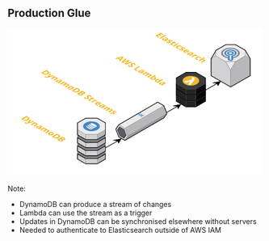 ## Production Glue

![DynamoDB producing a stream of updates that Lambda transforms and pushes into Elasticsearch](images/glue-code.png)

Note:
 - DynamoDB can produce a stream of changes
 - Lambda can use the stream as a trigger
 - Updates in DynamoDB can be synchronised elsewhere without servers
 - Needed to authenticate to Elasticsearch outside of AWS IAM

